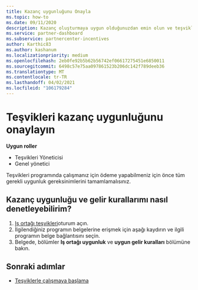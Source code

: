 ```yaml
---
title: Kazanç uygunluğunu Onayla
ms.topic: how-to
ms.date: 09/11/2020
description: Kazanç oluşturmaya uygun olduğunuzdan emin olun ve teşvikleri programı üzerinden ödeme yapın. Iş Ortağı Merkezi 'nde kazanç ve gelir kurallarınızı denetleyin.
ms.service: partner-dashboard
ms.subservice: partnercenter-incentives
author: Karthic83
ms.author: kashanum
ms.localizationpriority: medium
ms.openlocfilehash: 2eb0fe92b5b62b56742ef06617275451e6850011
ms.sourcegitcommit: 6498c57e75aa097861523b206dc142f789deeb36
ms.translationtype: MT
ms.contentlocale: tr-TR
ms.lasthandoff: 04/02/2021
ms.locfileid: "106179284"
---
```

# <a name="confirm-your-incentives-earnings-eligibility"></a>Teşvikleri kazanç uygunluğunu onaylayın

**Uygun roller**

- Teşvikleri Yöneticisi
- Genel yönetici

Teşvikleri programında çalışmanız için ödeme yapabilmeniz için önce tüm gerekli uygunluk gereksinimlerini tamamlamalısınız.

## <a name="how-do-i-check-my-earning-eligibility-and-revenue-rules"></a>Kazanç uygunluğu ve gelir kurallarımı nasıl denetleyebilirim?

1. [Iş ortağı teşvikleri](https://partner.microsoft.com/membership/partner-incentives)oturum açın.
2. İlgilendiğiniz programın belgelerine erişmek için aşağı kaydırın ve ilgili programın belge bağlantısını seçin.
3. Belgede, bölümler **Iş ortağı uygunluk** ve **uygun gelir kuralları** bölümüne bakın.

## <a name="next-steps"></a>Sonraki adımlar

- [Teşviklerle çalışmaya başlama](incentives-get-started-intro.md)
